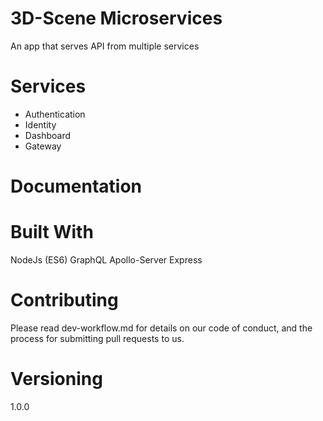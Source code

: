 
# 3D-Scene Microservices

An app that serves API from multiple services

# Services

  - Authentication
  - Identity
  - Dashboard
  - Gateway

# Documentation

# Built With

NodeJs (ES6)
GraphQL
Apollo-Server
Express

# Contributing

Please read dev-workflow.md for details on our code of conduct, and the process for submitting pull requests to us.

# Versioning

1.0.0

